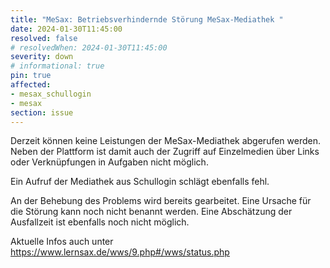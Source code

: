 ```yaml
---
title: "MeSax: Betriebsverhindernde Störung MeSax-Mediathek "
date: 2024-01-30T11:45:00
resolved: false
# resolvedWhen: 2024-01-30T11:45:00
severity: down
# informational: true
pin: true 
affected:
- mesax_schullogin
- mesax
section: issue
---
```


Derzeit können keine Leistungen der MeSax-Mediathek abgerufen werden. Neben der Plattform ist damit auch der Zugriff auf Einzelmedien über Links oder Verknüpfungen in Aufgaben nicht möglich.

Ein Aufruf der Mediathek aus Schullogin schlägt ebenfalls fehl.

An der Behebung des Problems wird bereits gearbeitet. Eine Ursache für die Störung kann noch nicht benannt werden. Eine Abschätzung der Ausfallzeit ist ebenfalls noch nicht möglich.

Aktuelle Infos auch unter https://www.lernsax.de/wws/9.php#/wws/status.php
